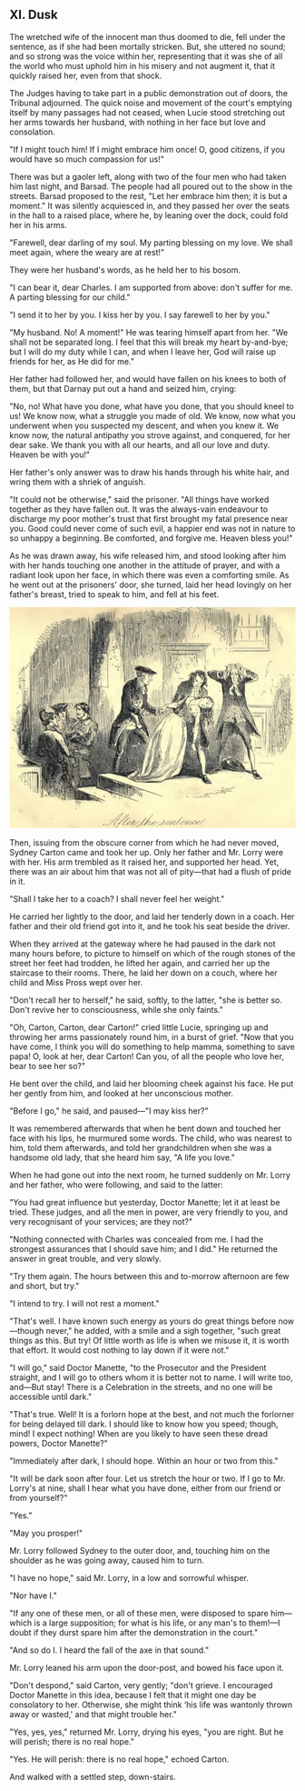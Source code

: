 ## XI. Dusk

The wretched wife of the innocent man thus doomed to die, fell under the sentence, as if she had been mortally stricken. But, she uttered no sound; and so strong was the voice within her, representing that it was she of all the world who must uphold him in his misery and not augment it, that it quickly raised her, even from that shock.

The Judges having to take part in a public demonstration out of doors, the Tribunal adjourned. The quick noise and movement of the court's emptying itself by many passages had not ceased, when Lucie stood stretching out her arms towards her husband, with nothing in her face but love and consolation.

"If I might touch him! If I might embrace him once! O, good citizens, if you would have so much compassion for us!"

There was but a gaoler left, along with two of the four men who had taken him last night, and Barsad. The people had all poured out to the show in the streets. Barsad proposed to the rest, "Let her embrace him then; it is but a moment." It was silently acquiesced in, and they passed her over the seats in the hall to a raised place, where he, by leaning over the dock, could fold her in his arms.

"Farewell, dear darling of my soul. My parting blessing on my love. We shall meet again, where the weary are at rest!"

They were her husband's words, as he held her to his bosom.

"I can bear it, dear Charles. I am supported from above: don't suffer for me. A parting blessing for our child."

"I send it to her by you. I kiss her by you. I say farewell to her by you."

"My husband. No! A moment!" He was tearing himself apart from her. "We shall not be separated long. I feel that this will break my heart by-and-bye; but I will do my duty while I can, and when I leave her, God will raise up friends for her, as He did for me."

Her father had followed her, and would have fallen on his knees to both of them, but that Darnay put out a hand and seized him, crying:

"No, no! What have you done, what have you done, that you should kneel to us! We know now, what a struggle you made of old. We know, now what you underwent when you suspected my descent, and when you knew it. We know now, the natural antipathy you strove against, and conquered, for her dear sake. We thank you with all our hearts, and all our love and duty. Heaven be with you!"

Her father's only answer was to draw his hands through his white hair, and wring them with a shriek of anguish.

"It could not be otherwise," said the prisoner. "All things have worked together as they have fallen out. It was the always-vain endeavour to discharge my poor mother's trust that first brought my fatal presence near you. Good could never come of such evil, a happier end was not in nature to so unhappy a beginning. Be comforted, and forgive me. Heaven bless you!"

As he was drawn away, his wife released him, and stood looking after him with her hands touching one another in the attitude of prayer, and with a radiant look upon her face, in which there was even a comforting smile. As he went out at the prisoners' door, she turned, laid her head lovingly on her father's breast, tried to speak to him, and fell at his feet.

![0686m ](images/0686m.jpg)

Then, issuing from the obscure corner from which he had never moved, Sydney Carton came and took her up. Only her father and Mr. Lorry were with her. His arm trembled as it raised her, and supported her head. Yet, there was an air about him that was not all of pity—that had a flush of pride in it.

"Shall I take her to a coach? I shall never feel her weight."

He carried her lightly to the door, and laid her tenderly down in a coach. Her father and their old friend got into it, and he took his seat beside the driver.

When they arrived at the gateway where he had paused in the dark not many hours before, to picture to himself on which of the rough stones of the street her feet had trodden, he lifted her again, and carried her up the staircase to their rooms. There, he laid her down on a couch, where her child and Miss Pross wept over her.

"Don't recall her to herself," he said, softly, to the latter, "she is better so. Don't revive her to consciousness, while she only faints."

"Oh, Carton, Carton, dear Carton!" cried little Lucie, springing up and throwing her arms passionately round him, in a burst of grief. "Now that you have come, I think you will do something to help mamma, something to save papa! O, look at her, dear Carton! Can you, of all the people who love her, bear to see her so?"

He bent over the child, and laid her blooming cheek against his face. He put her gently from him, and looked at her unconscious mother.

"Before I go," he said, and paused—"I may kiss her?"

It was remembered afterwards that when he bent down and touched her face with his lips, he murmured some words. The child, who was nearest to him, told them afterwards, and told her grandchildren when she was a handsome old lady, that she heard him say, "A life you love."

When he had gone out into the next room, he turned suddenly on Mr. Lorry and her father, who were following, and said to the latter:

"You had great influence but yesterday, Doctor Manette; let it at least be tried. These judges, and all the men in power, are very friendly to you, and very recognisant of your services; are they not?"

"Nothing connected with Charles was concealed from me. I had the strongest assurances that I should save him; and I did." He returned the answer in great trouble, and very slowly.

"Try them again. The hours between this and to-morrow afternoon are few and short, but try."

"I intend to try. I will not rest a moment."

"That's well. I have known such energy as yours do great things before now—though never," he added, with a smile and a sigh together, "such great things as this. But try! Of little worth as life is when we misuse it, it is worth that effort. It would cost nothing to lay down if it were not."

"I will go," said Doctor Manette, "to the Prosecutor and the President straight, and I will go to others whom it is better not to name. I will write too, and—But stay! There is a Celebration in the streets, and no one will be accessible until dark."

"That's true. Well! It is a forlorn hope at the best, and not much the forlorner for being delayed till dark. I should like to know how you speed; though, mind! I expect nothing! When are you likely to have seen these dread powers, Doctor Manette?"

"Immediately after dark, I should hope. Within an hour or two from this."

"It will be dark soon after four. Let us stretch the hour or two. If I go to Mr. Lorry's at nine, shall I hear what you have done, either from our friend or from yourself?"

"Yes."

"May you prosper!"

Mr. Lorry followed Sydney to the outer door, and, touching him on the shoulder as he was going away, caused him to turn.

"I have no hope," said Mr. Lorry, in a low and sorrowful whisper.

"Nor have I."

"If any one of these men, or all of these men, were disposed to spare him—which is a large supposition; for what is his life, or any man's to them!—I doubt if they durst spare him after the demonstration in the court."

"And so do I. I heard the fall of the axe in that sound."

Mr. Lorry leaned his arm upon the door-post, and bowed his face upon it.

"Don't despond," said Carton, very gently; "don't grieve. I encouraged Doctor Manette in this idea, because I felt that it might one day be consolatory to her. Otherwise, she might think ‘his life was wantonly thrown away or wasted,' and that might trouble her."

"Yes, yes, yes," returned Mr. Lorry, drying his eyes, "you are right. But he will perish; there is no real hope."

"Yes. He will perish: there is no real hope," echoed Carton.

And walked with a settled step, down-stairs.

